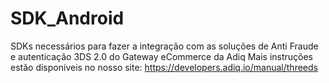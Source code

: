 # SDK_Android
SDKs necessários para fazer a integração com as soluções de Anti Fraude e autenticação 3DS 2.0 do Gateway eCommerce da Adiq
Mais instruções estão disponíveis no nosso site: https://developers.adiq.io/manual/threeds
